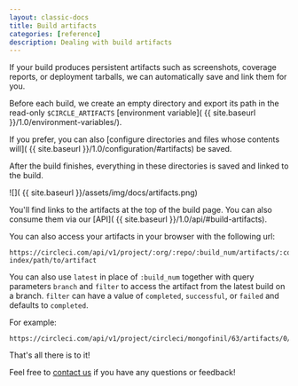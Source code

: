 ```yaml
---
layout: classic-docs
title: Build artifacts
categories: [reference]
description: Dealing with build artifacts
---
```


If your build produces persistent artifacts such as screenshots, coverage reports, or
deployment tarballs, we can automatically save and link them for you.

Before each build, we create an empty directory and export its path in the
read-only `$CIRCLE_ARTIFACTS`
[environment variable]( {{ site.baseurl }}/1.0/environment-variables/).

If you prefer, you can also
[configure directories and files whose contents will]( {{ site.baseurl }}/1.0/configuration/#artifacts)
be saved.

After the build finishes, everything in these directories is saved and linked to the build.

![](  {{ site.baseurl }}/assets/img/docs/artifacts.png)

You'll find links to the artifacts at the top of the build page. You can also consume them via our [API]( {{ site.baseurl }}/1.0/api/#build-artifacts).

You can also access your artifacts in your browser with the following url:

```
https://circleci.com/api/v1/project/:org/:repo/:build_num/artifacts/:container-index/path/to/artifact
```

You can also use `latest` in place of `:build_num` together with query parameters `branch` and `filter` to access the artifact from the latest build on a branch. `filter` can have a value of `completed`, `successful`, or `failed` and defaults to `completed`.

For example:

```
https://circleci.com/api/v1/project/circleci/mongofinil/63/artifacts/0/$CIRCLE_ARTIFACTS/hello.txt
```

That's all there is to it!

Feel free to [contact us](mailto:support@circleci.com)
if you have any questions or feedback!
